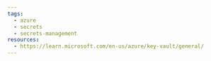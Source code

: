 ```yaml
---
tags:
  - azure
  - secrets
  - secrets-management
resources:
  - https://learn.microsoft.com/en-us/azure/key-vault/general/
---
```

